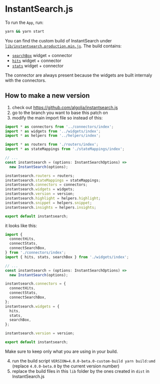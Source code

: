 # InstantSearch.js

To run the `App`, run:

```sh
yarn && yarn start
```

You can find the custom build of InstantSearch under [`lib/instantsearch.production.min.js`](lib/instantsearch.production.min.js). The build contains:

- [`searchBox`](https://www.algolia.com/doc/api-reference/widgets/search-box/js/) widget + connector
- [`hits`](https://www.algolia.com/doc/api-reference/widgets/hits/js/) widget + connector
- [`stats`](https://www.algolia.com/doc/api-reference/widgets/stats/js/) widget + connector

The connector are always present because the widgets are built internaly with the connectors.

## How to make a new version

1. check out https://github.com/algolia/instantsearch.js
2. go to the branch you want to base this patch on
3. modify the main import file so instead of this:

```js
import * as connectors from '../connectors/index';
import * as widgets from '../widgets/index';
import * as helpers from '../helpers/index';

import * as routers from './routers/index';
import * as stateMappings from './stateMappings/index';

// ...
const instantsearch = (options: InstantSearchOptions) =>
  new InstantSearch(options);

instantsearch.routers = routers;
instantsearch.stateMappings = stateMappings;
instantsearch.connectors = connectors;
instantsearch.widgets = widgets;
instantsearch.version = version;
instantsearch.highlight = helpers.highlight;
instantsearch.snippet = helpers.snippet;
instantsearch.insights = helpers.insights;

export default instantsearch;
```

it looks like this:

```js
import {
  connectHits,
  connectStats,
  connectSearchBox,
} from './connectors/index';
import { hits, stats, searchBox } from './widgets/index';

// ...
const instantsearch = (options: InstantSearchOptions) =>
  new InstantSearch(options);

instantsearch.connectors = {
  connectHits,
  connectStats,
  connectSearchBox,
};
instantsearch.widgets = {
  hits,
  stats,
  searchBox,
};

instantsearch.version = version;

export default instantsearch;
```

Make sure to keep only what you are using in your build.

4. run the build script `VERSION=4.0.0-beta.0-custom-build yarn build:umd` (replace `4.0.0-beta.0` by the current version number)
5. replace the build files in this `lib` folder by the ones created in `dist` in InstantSearch.js

